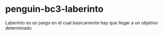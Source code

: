 # penguin-bc3-laberinto
Laberinto es un juego en el cual basicamente hay que llegar a un objetivo determinado
